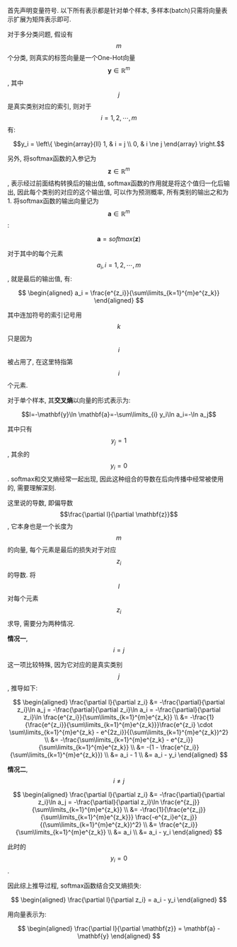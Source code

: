 首先声明变量符号. 以下所有表示都是针对单个样本, 多样本(batch)只需将向量表示扩展为矩阵表示即可.

对于多分类问题, 假设有$$m$$个分类, 则真实的标签向量是一个One-Hot向量$$\mathbf{y}\in \mathbb{R}^m$$, 其中$$j$$是真实类别对应的索引, 则对于$$i=1,2,\cdots,m$$有:

$$y_i = \left\{
\begin{array}{ll}
1, & i = j \\
0, & i \ne j 
\end{array} 
\right.$$

另外, 将softmax函数的入参记为$$\mathbf{z} \in \mathbb{R}^m$$, 表示经过前面结构转换后的输出值, softmax函数的作用就是将这个值归一化后输出, 因此每个类别的对应的这个输出值, 可以作为预测概率, 所有类别的输出之和为1. 将softmax函数的输出向量记为$$\mathbf{a} \in \mathbb{R}^m$$:

$$\mathbf{a}=softmax(\mathbf{z})$$

对于其中的每个元素$$a_i, i=1,2,\cdots,m$$, 就是最后的输出值, 有:

$$
\begin{aligned}
a_i = \frac{e^{z_i}}{\sum\limits_{k=1}^{m}e^{z_k}}
\end{aligned}
$$

其中连加符号的索引记号用$$k$$只是因为$$i$$被占用了, 在这里特指第$$i$$个元素.

对于单个样本, 其**交叉熵**以向量的形式表示为:

$$l=-\mathbf{y}\ln \mathbf{a}=-\sum\limits_{i} y_i\ln a_i=-\ln a_j$$

其中只有$$y_j=1$$, 其余的$$y_i=0$$. softmax和交叉熵经常一起出现, 因此这种组合的导数在后向传播中经常被使用的, 需要理解深刻.

这里说的导数, 即偏导数$$\frac{\partial l}{\partial \mathbf{z}}$$, 它本身也是一个长度为$$m$$的向量, 每个元素是最后的损失对于对应$$z_i$$的导数. 将$$l$$对每个元素$$z_i$$求导, 需要分为两种情况.

**情况一**, $$i=j$$

这一项比较特殊, 因为它对应的是真实类别$$j$$, 推导如下:

$$
\begin{aligned}
\frac{\partial l}{\partial z_i} &= -\frac{\partial}{\partial z_i}\ln a_j = -\frac{\partial}{\partial z_i}\ln a_i = -\frac{\partial}{\partial z_i}\ln \frac{e^{z_i}}{\sum\limits_{k=1}^{m}e^{z_k}} \\
&= -\frac{1}{\frac{e^{z_i}}{\sum\limits_{k=1}^{m}e^{z_k}}}\frac{e^{z_i} \cdot \sum\limits_{k=1}^{m}e^{z_k} - e^{2z_i}}{(\sum\limits_{k=1}^{m}e^{z_k})^2} \\
&= -\frac{\sum\limits_{k=1}^{m}e^{z_k} - e^{z_i}}{\sum\limits_{k=1}^{m}e^{z_k}} \\
&= -(1 - \frac{e^{z_i}}{\sum\limits_{k=1}^{m}e^{z_k}}) \\
&= a_i - 1 \\
&= a_i - y_i
\end{aligned}
$$

**情况二**, $$i \ne j$$

$$
\begin{aligned}
\frac{\partial l}{\partial z_i} &= -\frac{\partial}{\partial z_i}\ln a_j = -\frac{\partial}{\partial z_i}\ln \frac{e^{z_j}}{\sum\limits_{k=1}^{m}e^{z_k}} \\
&= -\frac{1}{\frac{e^{z_j}}{\sum\limits_{k=1}^{m}e^{z_k}}} \frac{-e^{z_i}e^{z_j}}{(\sum\limits_{k=1}^{m}e^{z_k})^2} \\
&= \frac{e^{z_i}}{\sum\limits_{k=1}^{m}e^{z_k}} \\
&= a_i \\
&= a_i - y_i
\end{aligned}
$$

此时的$$y_i=0$$.

因此综上推导过程, softmax函数结合交叉熵损失:

$$
\begin{aligned}
\frac{\partial l}{\partial z_i} = a_i - y_i
\end{aligned}
$$

用向量表示为:

$$
\begin{aligned}
\frac{\partial l}{\partial \mathbf{z}} = \mathbf{a} - \mathbf{y}
\end{aligned}
$$

